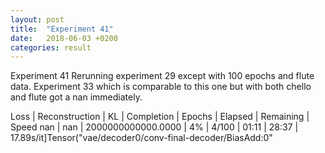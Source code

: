 ```yaml
---
layout: post
title:  "Experiment 41"
date:   2018-06-03 +0200
categories: result
---
```

Experiment 41
Rerunning experiment 29 except with 100 epochs and flute data.
Experiment 33 which is comparable to this one but with both chello and flute got a nan immediately.

Loss | Reconstruction | KL | Completion | Epochs | Elapsed | Remaining | Speed
nan | nan | 2000000000000.0000 | 4% | 4/100 | 01:11 | 28:37 | 17.89s/it]Tensor("vae/decoder0/conv-final-decoder/BiasAdd:0"


